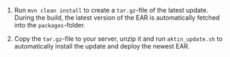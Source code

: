 1. Run `mvn clean install` to create a `tar.gz`-file of the latest update. During the build, the latest version of the EAR is automatically fetched into the `packages`-folder. 

2. Copy the `tar.gz`-file to your server, unzip it and run `aktin_update.sh` to automatically install the update and deploy the newest EAR.
